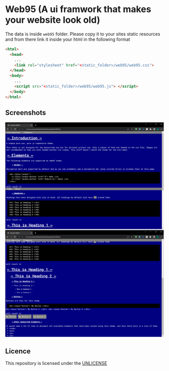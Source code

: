 # Web95 (A ui framwork that makes your website look old)

The data is inside `web95` folder. Please copy it to your sites
static resources and from there link it inside your html in the following format

```html
<html>
  <head>
    ...
    <link rel="stylesheet" href="<static_folder>/web95/web95.css">
  </head>
  <body>
    ...
    <script src="<static_folder>/web95/web95.js"> </script>
  </body>
</html>
```

## Screenshots

![screenshot of web95](screenshots/1.png)
![screenshot of web95](screenshots/2.png)

## Licence

This repository is licensed under the [UNLICENSE](UNLICENSE)